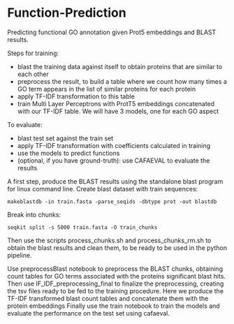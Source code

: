 # Function-Prediction
Predicting functional GO annotation given Prot5 embeddings and BLAST results.

Steps for training: 
- blast the training data against itself to obtain proteins that are similar to each other
- preprocess the result, to build a table where we count how many times a GO term appears in the list of similar proteins for each protein
- apply TF-IDF transformation to this table
- train Multi Layer Perceptrons with ProtT5 embeddings concatenated with our TF-IDF table. We will have 3 models, one for each GO aspect

To evaluate:
- blast test set against the train set
- apply TF-IDF transformation with coefficients calculated in training
- use the models to predict functions
- (optional, if you have ground-truth): use CAFAEVAL to evaluate the results

A first step, produce the BLAST results using the standalone blast program for linux command line. 
Create blast dataset with train sequences:

`makeblastdb -in train.fasta -parse_seqids -dbtype prot -out blastdb `

Break into chunks:

`seqkit split -s 5000 train.fasta -O train_chunks`

Then use the scripts process_chunks.sh and process_chunks_rm.sh to obtain the blast results and clean them, to be ready to be used in the python pipeline.

Use preprocessBlast notebook to preprocess the BLAST chunks, obtaining count tables for GO terms associated with the proteins significant blast hits. 
Then use IF_IDF_preprocessing_final to finalize the preprocessing, creating the tsv files ready to be fed to the training procedure. Here we produce the TF-IDF transformed blast count tables and concatenate them with 
the protein embeddings
Finally use the train notebook to train the models and evaluate the performance on the test set using cafaeval. 

